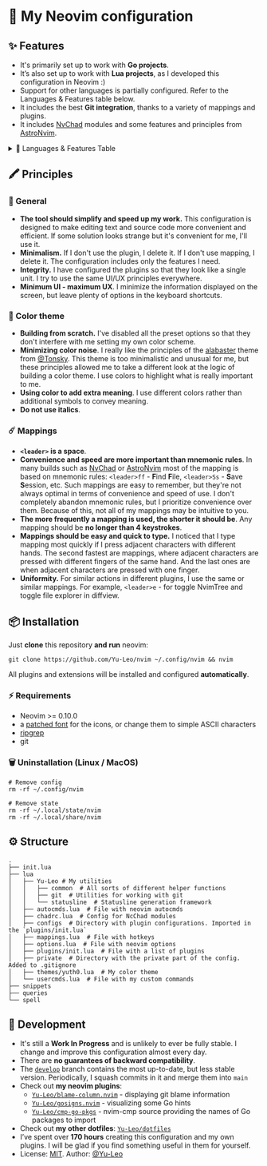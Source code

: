 # 🦁 My Neovim configuration

## ✨ Features

- It's primarily set up to work with **Go projects**.
- It’s also set up to work with **Lua projects**, as I developed this configuration in Neovim :)
- Support for other languages is partially configured. Refer to the Languages & Features table below.
- It includes the best **Git integration**, thanks to a variety of mappings and plugins.
- It includes [NvChad](https://github.com/NvChad/NvChad) modules and some features and principles from [AstroNvim](https://github.com/AstroNvim/AstroNvim).

<details><summary>🧮 Languages & Features Table</summary>

| Lang/feature   | TS         | LSP        | Format     | Lint       | Neotests     | Snippets   |
| -------------- | ---------- | ---------- | ---------- | ---------- | ------------ | ---------- |
| Go             | ✅         | ✅         | ✅         | ✅         | ✅           | ✅         |
| JS             | ✅         |            |            |            |              |            |
| TS             | ✅         |            |            |            |              |            |
| TSX            | ✅         |            |            |            |              |            |
| Python         | ✅         |            |            |            |              |            |
| Lua            | ✅         | ✅         | ✅         | ✅ (lsp)   |              | ✅ (lsp)   |
| C++            | ✅         |            |            |            |              |            |
| Bash           | ✅         |            |            |            |              |            |
| **------**     | **------** | **------** | **------** | **------** | **------**   | **------** |
| md             | ✅         |            |            |            | ❎           |            |
| json           | ✅         |            | ✅         |            | ❎           |            |
| yaml           | ✅         |            |            |            | ❎           |            |
| toml           | ✅         |            |            |            | ❎           |            |
| docker<br>file | ✅         |            |            |            | ❎           |            |
| git<br>ignore  | ✅         |            |            |            | ❎           |            |
| make           | ✅         |            |            |            | ❎           |            |
| cmake          | ✅         |            |            |            | ❎           |            |
| html           | ✅         | ✅         |            |            | ❎           |            |
| css            | ✅         |            |            |            | ❎           |            |
| sql            | ✅         |            |            |            | ❎           |            |
| curl           | ✅         |            |            |            | ❎           |            |

</details>

## 🖍️ Principles

### 🎲 General

- **The tool should simplify and speed up my work.** This configuration is designed to make editing text and source code more convenient and efficient. If some solution looks strange but it's convenient for me, I'll use it.
- **Minimalism.** If I don't use the plugin, I delete it. If I don't use mapping, I delete it. The configuration includes only the features I need.
- **Integrity.** I have configured the plugins so that they look like a single unit. I try to use the same UI/UX principles everywhere.
- **Minimum UI - maximum UX**. I minimize the information displayed on the screen, but leave plenty of options in the keyboard shortcuts.

### 🎨 Color theme

- **Building from scratch.** I've disabled all the preset options so that they don't interfere with me setting my own color scheme.
- **Minimizing color noise**. I really like the principles of the [alabaster](https://github.com/tonsky/sublime-scheme-alabaster) theme from [@Tonsky](https://github.com/tonsky). This theme is too minimalistic and unusual for me, but these principles allowed me to take a different look at the logic of building a color theme. I use colors to highlight what is really important to me.
- **Using color to add extra meaning**. I use different colors rather than additional symbols to convey meaning.
- **Do not use italics**.

### ☄️ Mappings

- **`<leader>` is a space**.
- **Convenience and speed are more important than mnemonic rules**. In many builds such as [NvChad](https://github.com/nvchad/nvchad) or [AstroNvim](https://github.com/AstroNvim/AstroNvim) most of the mapping is based on mnemonic rules: `<leader>ff` - **F**ind **F**ile, `<leader>Ss` - **S**ave **S**ession, etc. Such mappings are easy to remember, but they're not always optimal in terms of convenience and speed of use. I don't completely abandon mnemonic rules, but I prioritize convenience over them. Because of this, not all of my mappings may be intuitive to you.
- **The more frequently a mapping is used, the shorter it should be**. Any mapping should be **no longer than 4 keystrokes**.
- **Mappings should be easy and quick to type.** I noticed that I type mapping most quickly if I press adjacent characters with different hands. The second fastest are mappings, where adjacent characters are pressed with different fingers of the same hand. And the last ones are when adjacent characters are pressed with one finger.
- **Uniformity.** For similar actions in different plugins, I use the same or similar mappings. For example, `<leader>e` - for toggle NvimTree and toggle file explorer in diffview.

## 📦 Installation

Just **clone** this repository **and run** neovim:

```shell
git clone https://github.com/Yu-Leo/nvim ~/.config/nvim && nvim
```

All plugins and extensions will be installed and configured **automatically**.

### ⚡️ Requirements

- Neovim >= 0.10.0
- a [patched font](https://www.nerdfonts.com/) for the icons, or change them to simple ASCII characters
- [ripgrep](https://github.com/BurntSushi/ripgrep)
- git

### 🗑️ Uninstallation (Linux / MacOS)

```shell
# Remove config
rm -rf ~/.config/nvim

# Remove state
rm -rf ~/.local/state/nvim
rm -rf ~/.local/share/nvim
```

## ⚙️ Structure

```shell
.
├── init.lua
├── lua
│   ├── Yu-Leo # My utilities
│   │   ├── common  # All sorts of different helper functions
│   │   ├── git  # Utilities for working with git
│   │   └── statusline  # Statusline generation framework
│   ├── autocmds.lua  # File with neovim autocmds
│   ├── chadrc.lua  # Config for NcChad modules
│   ├── configs  # Directory with plugin configurations. Imported in the `plugins/init.lua`
│   ├── mappings.lua  # File with hotkeys
│   ├── options.lua  # File with neovim options
│   ├── plugins/init.lua  # File with a list of plugins
│   ├── private  # Directory with the private part of the config. Added to .gitignore
│   ├── themes/yuth0.lua  # My color theme
│   └── usercmds.lua  # File with my custom commands
├── snippets
├── queries
└── spell
```

## 🚀 Development

- It's still a **Work In Progress** and is unlikely to ever be fully stable. I change and improve this configuration almost every day.
- There are **no guarantees of backward compatibility**.
- The [`develop`](https://github.com/Yu-Leo/nvim/tree/develop) branch contains the most up-to-date, but less stable version. Periodically, I squash commits in it and merge them into `main`
- Check out **my neovim plugins**:
    - [`Yu-Leo/blame-column.nvim`](https://github.com/Yu-Leo/blame-column.nvim) - displaying git blame information
    - [`Yu-Leo/gosigns.nvim`](https://github.com/Yu-Leo/gosigns.nvim) - visualizing some Go hints
    - [`Yu-Leo/cmp-go-pkgs`](https://github.com/Yu-Leo/cmp-go-pkgs) - nvim-cmp source providing the names of Go packages to import
- Check out **my other dotfiles**: [`Yu-Leo/dotfiles`](https://github.com/Yu-Leo/dotfiles)
- I’ve spent over **170 hours** creating this configuration and my own plugins. I will be glad if you find something useful in them for yourself.
- License: [MIT](./LICENSE). Author: [@Yu-Leo](https://github.com/Yu-Leo)
